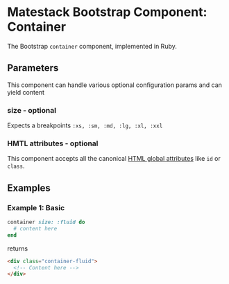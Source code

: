 # Matestack Bootstrap Component: Container

The Bootstrap `container` component, implemented in Ruby.

## Parameters
This component can handle various optional configuration params and can yield content


### size - optional
Expects a breakpoints `:xs, :sm, :md, :lg, :xl, :xxl`

### HMTL attributes - optional
This component accepts all the canonical [HTML global attributes](https://www.w3schools.com/tags/ref_standardattributes.asp) like `id` or `class`.

## Examples

### Example 1: Basic
```ruby
container size: :fluid do 
  # content here
end
```

returns

```html
<div class="container-fluid">
  <!-- Content here -->
</div>
```
